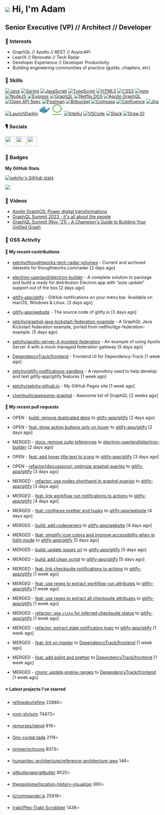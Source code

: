 ![](https://user-images.githubusercontent.com/18350557/176309783-0785949b-9127-417c-8b55-ab5a4333674e.gif) Hi, I'm Adam
============================================================================================================================

Senior Executive (VP) // Architect // Developer
-----------------------------------------------

### 🔭 Interests

- GraphQL // Apollo // REST // AsyncAPI
- LeanIX // Renovate // Tech Radar
- Developer Experience // Developer Productivity
- Building engineering communities of practice (guilds, chapters, etc)

### 💪 Skills

<p align="left">
  <a href="https://www.oracle.com/java/" target="_blank" rel="noreferrer"><img src="https://raw.githubusercontent.com/danielcranney/readme-generator/main/public/icons/skills/java-colored.svg" width="36" height="36" alt="Java" /></a>
  <a href="https://spring.io/" target="_blank" rel="noreferrer"><img src="https://cdn.worldvectorlogo.com/logos/spring-3.svg" width="36" height="36" alt="Spring" /></a> 
  <a href="https://developer.mozilla.org/en-US/docs/Web/JavaScript" target="_blank" rel="noreferrer"><img src="https://raw.githubusercontent.com/danielcranney/readme-generator/main/public/icons/skills/javascript-colored.svg" width="36" height="36" alt="JavaScript" /></a>
  <a href="https://www.typescriptlang.org/" target="_blank" rel="noreferrer"><img src="https://raw.githubusercontent.com/danielcranney/readme-generator/main/public/icons/skills/typescript-colored.svg" width="36" height="36" alt="TypeScript" /></a>
  <a href="https://developer.mozilla.org/en-US/docs/Glossary/HTML5" target="_blank" rel="noreferrer"><img src="https://raw.githubusercontent.com/danielcranney/readme-generator/main/public/icons/skills/html5-colored.svg" width="36" height="36" alt="HTML5" /></a>
  <a href="https://www.w3.org/TR/CSS/#css" target="_blank" rel="noreferrer"><img src="https://raw.githubusercontent.com/danielcranney/readme-generator/main/public/icons/skills/css3-colored.svg" width="36" height="36" alt="CSS3" /></a>
  <a href="https://www.npmjs.com//" target="_blank" rel="noreferrer"><img src="https://cdn.worldvectorlogo.com/logos/npm-square-red-1.svg" width="36" height="36" alt="npm" /></a>
  <a href="https://nodejs.org/en/" target="_blank" rel="noreferrer"><img src="https://raw.githubusercontent.com/danielcranney/readme-generator/main/public/icons/skills/nodejs-colored.svg" width="36" height="36" alt="NodeJS" /></a>
  <a href="https://expressjs.com/" target="_blank" rel="noreferrer"><img src="https://raw.githubusercontent.com/danielcranney/readme-generator/main/public/icons/skills/express-colored.svg" width="36" height="36" alt="Express" /></a>
  <a href="https://graphql.org/" target="_blank" rel="noreferrer"><img src="https://raw.githubusercontent.com/danielcranney/readme-generator/main/public/icons/skills/graphql-colored.svg" width="36" height="36" alt="GraphQL" /></a>
  <a href="https://netflix.github.io/dgs/" target="_blank" rel="noreferrer"><img src="https://raw.githubusercontent.com/Netflix/dgs/main/docs/images/dgs-framework-brand/Icon/dgs-icon--blue.svg" width="36" height="36" alt="Netflix DGS" /></a>
  <a href="https://apollographql.com/" target="_blank" rel="noreferrer"><img src="https://cdn.worldvectorlogo.com/logos/apollo-graphql-compact.svg" width="36" height="36" alt="Apollo GraphQL" /></a>
  <a href="https://swagger.io/specification/" target="_blank" rel="noreferrer"><img src="https://cdn.worldvectorlogo.com/logos/openapi-1.svg" width="36" height="36" alt="Open API Spec" /></a>
  <a href="https://www.postman.com//" target="_blank" rel="noreferrer"><img src="https://cdn.worldvectorlogo.com/logos/postman.svg" width="36" height="36" alt="Postman" /></a>
  <a href="https://www.atlassian.com/software/bitbucket" target="_blank" rel="noreferrer"><img src="https://cdn.worldvectorlogo.com/logos/bitbucket-icon.svg" width="36" height="36" alt="Bitbucket" /></a>
  <a href="https://www.atlassian.com/software/compass" target="_blank" rel="noreferrer"><img src="https://cdn.worldvectorlogo.com/logos/atlassian-compass-1.svg" width="36" height="36" alt="Compass" /></a>
  <a href="https://www.atlassian.com/software/confluence" target="_blank" rel="noreferrer"><img src="https://cdn.worldvectorlogo.com/logos/confluence-1.svg" width="36" height="36" alt="Confluence" /></a>
  <a href="https://www.atlassian.com/software/jira" target="_blank" rel="noreferrer"><img src="https://cdn.worldvectorlogo.com/logos/jira-1.svg" width="36" height="36" alt="Jira" /></a>
  <a href="https://launchdarkly.com/" target="_blank" rel="noreferrer"><img src="https://cdn.worldvectorlogo.com/logos/launchdarkly-2.svg" width="36" height="36" alt="LaunchDarkly" /></a>
  <a href="https://docker.com/" target="_blank" rel="noreferrer"><img src="https://raw.githubusercontent.com/nx211/homer-icons/master/png/docker.png" width="36" height="36" alt="Docker" /></a>
  <a href="https://jfrog.com/artifactory/" target="_blank" rel="noreferrer"><img src="https://raw.githubusercontent.com/nx211/homer-icons/master/png/artifactory.png" width="36" height="36" alt="Artifactory" /></a>
  <a href="https://www.jetbrains.com/idea/" target="_blank" rel="noreferrer"><img src="https://cdn.worldvectorlogo.com/logos/intellij-idea-1.svg" width="36" height="36" alt="IntelliJ" /></a>
  <a href="https://code.visualstudio.com/" target="_blank" rel="noreferrer"><img src="https://cdn.worldvectorlogo.com/logos/visual-studio-code-1.svg" width="36" height="36" alt="VSCode" /></a>
  <a href="https://slack.com/" target="_blank" rel="noreferrer"><img src="https://cdn.worldvectorlogo.com/logos/slack-new-logo.svg" width="36" height="36" alt="Slack" /></a>
  <a href="https://drawio-app.com/" target="_blank" rel="noreferrer"><img src="https://cdn.worldvectorlogo.com/logos/draw-io.svg" width="36" height="36" alt="Draw IO" /></a>
</p>

                      

### 🎙️ Socials
                  
<p align="left">
  <a href="https://www.github.com/setchy" target="_blank" rel="noreferrer"><img src="https://raw.githubusercontent.com/danielcranney/readme-generator/main/public/icons/socials/github.svg" width="32" height="32" /></a>
  <a href="https://www.linkedin.com/in/adamsetch" target="_blank" rel="noreferrer"><img src="https://raw.githubusercontent.com/danielcranney/readme-generator/main/public/icons/socials/linkedin.svg" width="32" height="32" /></a>
  <a href="https://www.twitter.com/setchy87" target="_blank" rel="noreferrer"><img src="https://raw.githubusercontent.com/danielcranney/readme-generator/main/public/icons/socials/twitter.svg" width="32" height="32" /></a>
</p>

### 📛 Badges

<b>My GitHub Stats</b>

<a href="http://www.github.com/setchy"><img src="https://github-readme-stats.vercel.app/api?username=setchy&show_icons=true&hide=&count_private=true&title_color=0891b2&text_color=ffffff&icon_color=0891b2&bg_color=1c1917&hide_border=true&show_icons=true" alt="setchy's GitHub stats" /></a>

<a href="http://www.github.com/setchy"><img src="https://github-readme-streak-stats.herokuapp.com/?user=setchy&stroke=ffffff&background=1c1917&ring=0891b2&fire=0891b2&currStreakNum=ffffff&currStreakLabel=0891b2&sideNums=ffffff&sideLabels=ffffff&dates=ffffff&hide_border=true" /></a>

### 📼 Videos

- [Apollo GraphOS: Power digital transformations](https://www.apollographql.com/enterprise?wvideo=4fu2lsjssc)
- [GraphQL Summit 2023 - it's all about the people](https://www.youtube.com/watch?v=090IWEcHbJc)
- [GraphQL Summit (Nov '21) - A Champion's Guide to Building Your Unified Graph](https://www.apollographql.com/events/roundtable/graphql-summit-november-2021/a-champions-guide-to-building-your-unified-graph)

### 🎯 OSS Activity
#### 🚀 My recent contributions



- [setchy/thoughtworks-tech-radar-volumes](https://github.com/setchy/thoughtworks-tech-radar-volumes) - Current and archived datasets for thoughtworks.com/radar  [2 days ago]

- [electron-userland/electron-builder](https://github.com/electron-userland/electron-builder) - A complete solution to package and build a ready for distribution Electron app with “auto update” support out of the box [2 days ago]

- [gitify-app/gitify](https://github.com/gitify-app/gitify) - GitHub notifications on your menu bar. Available on macOS, Windows &amp; Linux. [3 days ago]

- [gitify-app/website](https://github.com/gitify-app/website) - The source code of gitify.io [3 days ago]

- [setchy/graphql-java-kickstart-federation-example](https://github.com/setchy/graphql-java-kickstart-federation-example) - A GraphQL Java Kickstart federation example, ported from netflix/dgs-federation-example. [5 days ago]

- [setchy/apollo-server-4-mocked-federation](https://github.com/setchy/apollo-server-4-mocked-federation) - An example of using Apollo Server 4 with a mock managed federation gateway [5 days ago]

- [DependencyTrack/frontend](https://github.com/DependencyTrack/frontend) - Frontend UI for Dependency-Track [1 week ago]

- [setchy/gitify-notifications-sandbox](https://github.com/setchy/gitify-notifications-sandbox) - A repository used to help develop and test gitify-app/gitify features [1 week ago]

- [setchy/setchy.github.io](https://github.com/setchy/setchy.github.io) - My GitHub Pages site [1 week ago]

- [chentsulin/awesome-graphql](https://github.com/chentsulin/awesome-graphql) - Awesome list of GraphQL [2 weeks ago]

#### 🎉 My recent pull requests



- OPEN - [build: remove duplicated deps](https://github.com/gitify-app/gitify/pull/870) to [gitify-app/gitify](https://github.com/gitify-app/gitify) [2 days ago]

- OPEN - [feat: show action buttons only on hover](https://github.com/gitify-app/gitify/pull/869) to [gitify-app/gitify](https://github.com/gitify-app/gitify) [2 days ago]

- MERGED - [docs: remove zulip references](https://github.com/electron-userland/electron-builder/pull/8109) to [electron-userland/electron-builder](https://github.com/electron-userland/electron-builder) [2 days ago]

- OPEN - [feat: add hover title text to icons](https://github.com/gitify-app/gitify/pull/866) to [gitify-app/gitify](https://github.com/gitify-app/gitify) [3 days ago]

- OPEN - [refactor(discussions): optimize graphql queries](https://github.com/gitify-app/gitify/pull/861) to [gitify-app/gitify](https://github.com/gitify-app/gitify) [3 days ago]

- MERGED - [refactor: use nodes shorthand in graphql queries](https://github.com/gitify-app/gitify/pull/860) to [gitify-app/gitify](https://github.com/gitify-app/gitify) [3 days ago]

- MERGED - [feat: link workflow run notifications to actions](https://github.com/gitify-app/gitify/pull/859) to [gitify-app/gitify](https://github.com/gitify-app/gitify) [4 days ago]

- MERGED - [feat: configure prettier and husky](https://github.com/gitify-app/website/pull/61) to [gitify-app/website](https://github.com/gitify-app/website) [4 days ago]

- MERGED - [build: add codeowners](https://github.com/gitify-app/website/pull/59) to [gitify-app/website](https://github.com/gitify-app/website) [4 days ago]

- MERGED - [feat: simplify icon colors and improve accessibility when in light-mode](https://github.com/gitify-app/gitify/pull/857) to [gitify-app/gitify](https://github.com/gitify-app/gitify) [5 days ago]

- MERGED - [build: update issues url](https://github.com/gitify-app/gitify/pull/856) to [gitify-app/gitify](https://github.com/gitify-app/gitify) [5 days ago]

- MERGED - [build: add clean script](https://github.com/gitify-app/gitify/pull/855) to [gitify-app/gitify](https://github.com/gitify-app/gitify) [5 days ago]

- MERGED - [feat: link checksuite notifications to actions](https://github.com/gitify-app/gitify/pull/851) to [gitify-app/gitify](https://github.com/gitify-app/gitify) [1 week ago]

- MERGED - [feat: use regex to extract workflow-run attributes](https://github.com/gitify-app/gitify/pull/850) to [gitify-app/gitify](https://github.com/gitify-app/gitify) [1 week ago]

- MERGED - [feat: use regex to extract all checksuite attributes](https://github.com/gitify-app/gitify/pull/849) to [gitify-app/gitify](https://github.com/gitify-app/gitify) [1 week ago]

- MERGED - [refactor: use `state` for inferred checksuite status](https://github.com/gitify-app/gitify/pull/848) to [gitify-app/gitify](https://github.com/gitify-app/gitify) [1 week ago]

- MERGED - [refactor: extract state notification logic](https://github.com/gitify-app/gitify/pull/845) to [gitify-app/gitify](https://github.com/gitify-app/gitify) [1 week ago]

- MERGED - [feat: lint on master](https://github.com/DependencyTrack/frontend/pull/759) to [DependencyTrack/frontend](https://github.com/DependencyTrack/frontend) [1 week ago]

- MERGED - [feat: add eslint and prettier](https://github.com/DependencyTrack/frontend/pull/752) to [DependencyTrack/frontend](https://github.com/DependencyTrack/frontend) [1 week ago]

- MERGED - [chore: update engine ranges](https://github.com/DependencyTrack/frontend/pull/751) to [DependencyTrack/frontend](https://github.com/DependencyTrack/frontend) [1 week ago]

#### ⭐ Latest projects I've starred



- [refinedev/refine](https://github.com/refinedev/refine) 22880⭐

- [nvm-sh/nvm](https://github.com/nvm-sh/nvm) 74473⭐

- [remorses/genql](https://github.com/remorses/genql) 816⭐

- [0no-co/gql.tada](https://github.com/0no-co/gql.tada) 2119⭐

- [primer/octicons](https://github.com/primer/octicons) 8073⭐

- [humanitec-architecture/reference-architecture-aws](https://github.com/humanitec-architecture/reference-architecture-aws) 146⭐

- [gitbutlerapp/gitbutler](https://github.com/gitbutlerapp/gitbutler) 9020⭐

- [theopolisme/location-history-visualizer](https://github.com/theopolisme/location-history-visualizer) 880⭐

- [tj/commander.js](https://github.com/tj/commander.js) 25919⭐

- [trakt/Plex-Trakt-Scrobbler](https://github.com/trakt/Plex-Trakt-Scrobbler) 1436⭐


